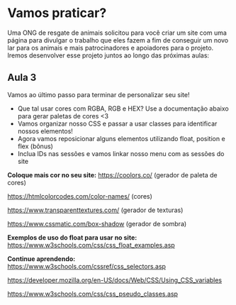 # Vamos praticar?

Uma ONG de resgate de animais solicitou para você criar um site com uma página para divulgar o trabalho que eles fazem a fim de conseguir um novo lar para os animais e mais patrocinadores e apoiadores para o projeto. Iremos desenvolver esse projeto juntos ao longo das próximas aulas:

## Aula 3

Vamos ao último passo para terminar de personalizar seu site!

- Que tal usar cores com RGBA, RGB e HEX? Use a documentação abaixo para gerar paletas de cores <3
- Vamos organizar nosso CSS e passar a usar classes para identificar nossos elementos!
- Agora vamos reposicionar alguns elementos utilizando float, position e flex (bônus)
- Inclua IDs nas sessões e vamos linkar nosso menu com as sessões do site

**Coloque mais cor no seu site:**
https://coolors.co/ (gerador de paleta de cores)

https://htmlcolorcodes.com/color-names/ (cores)

https://www.transparenttextures.com/ (gerador de texturas)

https://www.cssmatic.com/box-shadow (gerador de sombra)

**Exemplos de uso do float para usar no site:** https://www.w3schools.com/css/css_float_examples.asp

**Continue aprendendo:**
https://www.w3schools.com/cssref/css_selectors.asp

https://developer.mozilla.org/en-US/docs/Web/CSS/Using_CSS_variables

https://www.w3schools.com/css/css_pseudo_classes.asp
